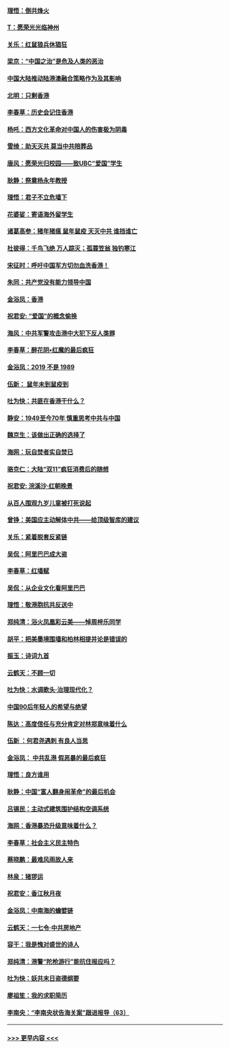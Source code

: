 #### [理悟：倒共烽火](../pages/nsc993/n11668844.md?t=11211011) 
#### [T：愿荣光光临神州](../pages/nsc993/n11668421.md?t=11211011) 
#### [关乐：红鼠狼兵休猖狂](../pages/nsc993/n11668378.md?t=11211011) 
#### [梁京：“中国之治”是危及人类的恶治](../pages/nsc993/n11668328.md?t=11211011) 
#### [中国大陆推动陆港澳融合策略作为及其影响](../pages/nsc993/n11668157.md?t=11211011) 
#### [北明：只剩香港](../pages/nsc993/n11668002.md?t=11211011) 
#### [李春草：历史会记住香港](../pages/nsc993/n11667927.md?t=11211011) 
#### [杨吒：西方文化革命对中国人的伤害极为阴毒](../pages/nsc993/n11664521.md?t=11211011) 
#### [雪绮：助天灭共 莫当中共陪葬品](../pages/nsc993/n11662650.md?t=11211011) 
#### [唐风：愿荣光归校园——致UBC“爱国”学生](../pages/nsc993/n11662194.md?t=11211011) 
#### [耿静：祭奠杨永年教授](../pages/nsc993/n11662514.md?t=11211011) 
#### [理悟：君子不立危墙下](../pages/nsc993/n11662172.md?t=11211011) 
#### [花婆娑：寄语海外留学生](../pages/nsc993/n11662121.md?t=11211011) 
#### [诸葛高参：猪年猪瘟 鼠年鼠疫 天灭中共 谁挡谁亡](../pages/nsc993/n11661980.md?t=11211011) 
#### [杜彼得：千鸟飞绝 万人踪灭；孤蓑笠翁 独钓寒江](../pages/nsc993/n11661170.md?t=11211011) 
#### [宋征时：呼吁中国军方切勿血洗香港！](../pages/nsc993/n11415318.md?t=11211011) 
#### [朱同：共产党没有能力领导中国](../pages/nsc993/n11660421.md?t=11211011) 
#### [金浴凤：香港](../pages/nsc993/n11660419.md?t=11211011) 
#### [祝君安: “爱国”的概念偷换](../pages/nsc993/n11659706.md?t=11211011) 
#### [海风：中共军警攻击港中大犯下反人类罪](../pages/nsc993/n11659632.md?t=11211011) 
#### [李春草：醉花阴•红魔的最后疯狂](../pages/nsc993/n11659287.md?t=11211011) 
#### [金浴凤：2019 不是 1989](../pages/nsc993/n11657663.md?t=11211011) 
#### [伍新： 鼠年未到鼠疫到](../pages/nsc993/n11655098.md?t=11211011) 
#### [吐为快：共匪在香港干什么？](../pages/nsc993/n11654891.md?t=11211011) 
#### [静安：1949至今70年 慎重思考中共与中国](../pages/nsc993/n11651244.md?t=11211011) 
#### [魏京生：该做出正确的选择了](../pages/nsc993/n11653084.md?t=11211011) 
#### [海网：玩自焚者实自焚已](../pages/nsc993/n11652423.md?t=11211011) 
#### [骆克仁：大陆“双11”疯狂消费后的随想](../pages/nsc993/n11652305.md?t=11211011) 
#### [祝君安: 浣溪沙·红朝晚景](../pages/nsc993/n11652258.md?t=11211011) 
#### [从百人围观九岁儿童被打死说起](../pages/nsc993/n11651030.md?t=11211011) 
#### [曾铮：美国应主动解体中共——给顶级智库的建议](../pages/nsc993/n11649888.md?t=11211011) 
#### [关乐：紧着脱套反紧链](../pages/nsc993/n11649069.md?t=11211011) 
#### [吴侃：阿里巴巴成大盗](../pages/nsc993/n11645523.md?t=11211011) 
#### [李春草：红墙赋](../pages/nsc993/n11646389.md?t=11211011) 
#### [吴侃：从企业文化看阿里巴巴](../pages/nsc993/n11645476.md?t=11211011) 
#### [理悟：敬港胞抗共反送中](../pages/nsc993/n11645466.md?t=11211011) 
#### [郑纯清：浴火凤凰彩云美——悼周梓乐同学](../pages/nsc993/n11645155.md?t=11211011) 
#### [胡平：把美墨境围墙和柏林相提并论是错误的](../pages/nsc993/n11645134.md?t=11211011) 
#### [振玉：诗词九首](../pages/nsc993/n11644081.md?t=11211011) 
#### [云鹤天：不顾一切](../pages/nsc993/n11643508.md?t=11211011) 
#### [吐为快：水调歌头·治理现代化？](../pages/nsc993/n11643485.md?t=11211011) 
#### [中国90后年轻人的希望与绝望](../pages/nsc993/n11642317.md?t=11211011) 
#### [陈达：高度信任与充分肯定对林郑意味着什么](../pages/nsc993/n11641441.md?t=11211011) 
#### [伍新 ：何君尧遇刺 有良人当思](../pages/nsc993/n11641503.md?t=11211011) 
#### [金浴凤： 中共乱港  假恶暴的最后疯狂](../pages/nsc993/n11641495.md?t=11211011) 
#### [理悟：良方谁用](../pages/nsc993/n11641463.md?t=11211011) 
#### [耿静：中国“富人翻身闹革命”的最后机会](../pages/nsc993/n11640655.md?t=11211011) 
#### [吕锡民：主动式建筑围护结构空调系统](../pages/nsc993/n11640168.md?t=11211011) 
#### [海网：香港暴恐升级意味着什么？](../pages/nsc993/n11635904.md?t=11211011) 
#### [李春草：社会主义民主特色](../pages/nsc993/n11634657.md?t=11211011) 
#### [蔡晓鹏：最难风雨故人来](../pages/nsc993/n11633145.md?t=11211011) 
#### [林泉：猪猡运](../pages/nsc993/n11631469.md?t=11211011) 
#### [祝君安：香江秋月夜](../pages/nsc993/n11631440.md?t=11211011) 
#### [金浴凤：中南海的蟾嬖链](../pages/nsc993/n11631290.md?t=11211011) 
#### [云鹤天：一七令·中共房地产](../pages/nsc993/n11630084.md?t=11211011) 
#### [容干：我是愧对盛世的诗人](../pages/nsc993/n11630059.md?t=11211011) 
#### [郑纯清：港警“陀枪游行”能抗住报应吗？](../pages/nsc993/n11629999.md?t=11211011) 
#### [吐为快：妖共末日盗德纲要](../pages/nsc993/n11628610.md?t=11211011) 
#### [廖祖笙：我的求职简历](../pages/nsc993/n11628492.md?t=11211011) 
#### [李南央：“李南央状告海关案”跟进报导（63）](../pages/nsc993/n11627039.md?t=11211011) 

----
#### [ >>> 更早内容 <<< ](../indexes/nsc993-earlier.md)
